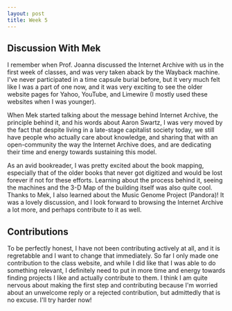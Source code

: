 ```yaml
---
layout: post
title: Week 5
---
```


## Discussion With Mek
I remember when Prof. Joanna discussed the Internet Archive with us in the first week of classes, and was very taken aback by the Wayback machine. I've never participated in a time capsule burial before, but it very much felt like I was a part of one now, and it was very exciting to see the older website pages for Yahoo, YouTube, and Limewire (I mostly used these websites when I was younger). 

<!--more-->

When Mek started talking about the message behind Internet Archive, the principle behind it, and his words about Aaron Swartz, I was very moved by the fact that despite living in a late-stage capitalist society today, we still have people who actually care about knowledge, and sharing that with an open-community the way the Internet Archive does, and are dedicating their time and energy towards sustaining this model. 
<!--more-->

As an avid bookreader, I was pretty excited about the book mapping, especially that of the older books that never got digitized and would be lost forever if not for these efforts. Learning about the process behind it, seeing the machines and the 3-D Map of the building itself was also quite cool. Thanks to Mek, I also learned about the Music Genome Project (Pandora)! It was a lovely discussion, and I look forward to browsing the Internet Archive a lot more, and perhaps contribute to it as well.

## Contributions

To be perfectly honest, I have not been contributing actively at all, and it is regretabble and I want to change that immediately. So far I only made one contribution to the class website, and while I did like that I was able to do something relevant, I definitely need to put in more time and energy towards finding projects I like and actually contribute to them. I think I am quite nervous about making the first step and contributing because I'm worried about an unwelcome reply or a rejected contribution, but admittedly that is no excuse. I'll try harder now!
